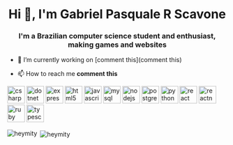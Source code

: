 <h1 align="center">Hi 👋, I'm Gabriel Pasquale R Scavone</h1>
<h3 align="center">I'm a Brazilian computer science student and enthusiast, making games and websites</h3>

- 🔭 I’m currently working on [comment this](comment this)

- 📫 How to reach me **comment this**

<p align="left"><img src="https://devicons.github.io/devicon/devicon.git/icons/csharp/csharp-original.svg" alt="csharp" width="40" height="40"/> <img src="https://devicons.github.io/devicon/devicon.git/icons/dot-net/dot-net-original-wordmark.svg" alt="dotnet" width="40" height="40"/> <img src="https://devicons.github.io/devicon/devicon.git/icons/express/express-original-wordmark.svg" alt="express" width="40" height="40"/> <img src="https://devicons.github.io/devicon/devicon.git/icons/html5/html5-original-wordmark.svg" alt="html5" width="40" height="40"/> <img src="https://devicons.github.io/devicon/devicon.git/icons/javascript/javascript-original.svg" alt="javascript" width="40" height="40"/> <img src="https://devicons.github.io/devicon/devicon.git/icons/mysql/mysql-original-wordmark.svg" alt="mysql" width="40" height="40"/> <img src="https://devicons.github.io/devicon/devicon.git/icons/nodejs/nodejs-original-wordmark.svg" alt="nodejs" width="40" height="40"/> <img src="https://devicons.github.io/devicon/devicon.git/icons/postgresql/postgresql-original-wordmark.svg" alt="postgresql" width="40" height="40"/> <img src="https://devicons.github.io/devicon/devicon.git/icons/python/python-original.svg" alt="python" width="40" height="40"/> <img src="https://devicons.github.io/devicon/devicon.git/icons/react/react-original-wordmark.svg" alt="react" width="40" height="40"/> <img src="https://reactnative.dev/img/header_logo.svg" alt="reactnative" width="40" height="40"/> <img src="https://devicons.github.io/devicon/devicon.git/icons/ruby/ruby-original-wordmark.svg" alt="ruby" width="40" height="40"/> <img src="https://devicons.github.io/devicon/devicon.git/icons/typescript/typescript-original.svg" alt="typescript" width="40" height="40"/></p>

<p><img align="left" src="https://github-readme-stats.vercel.app/api/top-langs/?username=heymity&layout=compact" alt="heymity" /></p>

<p>&nbsp;<img align="center" src="https://github-readme-stats.vercel.app/api?username=heymity&show_icons=true" alt="heymity" /></p>

<!--<p align="center">
<a href="https://twitter.com/insert later" target="blank"><img align="center" src="https://cdn.jsdelivr.net/npm/simple-icons@3.0.1/icons/twitter.svg" alt="insert later" height="30" width="30" /></a>
<a href="https://stackoverflow.com/users/14157363" target="blank"><img align="center" src="https://cdn.jsdelivr.net/npm/simple-icons@3.0.1/icons/stackoverflow.svg" alt="14157363" height="30" width="30" /></a>
</p>-->
